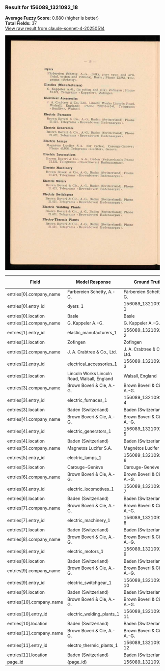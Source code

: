 ### Result for 156089_1321092_18
**Average Fuzzy Score:** 0.680 (higher is better)<br>
**Total Fields:** 37<br>
[View raw result from claude-sonnet-4-20250514](https://github.com/RISE-UNIBAS/humanities_data_benchmark/blob/main/results/2025-10-28/T0376/request_T0376_156089_1321092_18.json)

<img src="https://github.com/RISE-UNIBAS/humanities_data_benchmark/blob/main/benchmarks/company_lists/images/156089_1321092_18.jpg?raw=true" alt="156089_1321092_18" width="600px">

| Field | Model Response | Ground Truth | Fuzzy Score | Match |
|-------|----------------|--------------|-------------|-------|
| entries[0].company_name | Farbereien Schetty, A.-G. | Färbereien Schetty, A.-G. | 0.960 | ✅ |
| entries[0].entry_id | dyers_1 | 156089_1321092_18-1 | 0.154 | ❌ |
| entries[0].location | Basle | Basle | 1.000 | ✅ |
| entries[1].company_name | G. Kappeler A.-G. | G. Kappeler A.-G. | 1.000 | ✅ |
| entries[1].entry_id | elastic_manufacturers_1 | 156089_1321092_18-2 | 0.143 | ❌ |
| entries[1].location | Zofingen | Zofingen | 1.000 | ✅ |
| entries[2].company_name | J. A. Crabtree & Co., Ltd. | J. A. Crabtree & Co., Ltd. | 1.000 | ✅ |
| entries[2].entry_id | electrical_accessories_1 | 156089_1321092_18-3 | 0.140 | ❌ |
| entries[2].location | Lincoln Works Lincoln Road, Walsall, England | Walsall, England | 0.533 | ❌ |
| entries[3].company_name | Brown Boveri & Cie, A.-G. | Brown Boveri & Cie., A.-G. | 0.980 | ✅ |
| entries[3].entry_id | electric_furnaces_1 | 156089_1321092_18-4 | 0.158 | ❌ |
| entries[3].location | Baden (Switzerland) | Baden (Switzerland) | 1.000 | ✅ |
| entries[4].company_name | Brown Boveri & Cie, A.-G. | Brown Boveri & Cie., A.-G. | 0.980 | ✅ |
| entries[4].entry_id | electric_generators_1 | 156089_1321092_18-5 | 0.150 | ❌ |
| entries[4].location | Baden (Switzerland) | Baden (Switzerland) | 1.000 | ✅ |
| entries[5].company_name | Magnetos Lucifer S.A. | Magnétos Lucifer S. A. | 0.930 | ✅ |
| entries[5].entry_id | electric_lamps_1 | 156089_1321092_18-6 | 0.171 | ❌ |
| entries[5].location | Carouge-Genève | Carouge-Genève | 1.000 | ✅ |
| entries[6].company_name | Brown Boveri & Cie, A.-G. | Brown Boveri & Cie., A.-G. | 0.980 | ✅ |
| entries[6].entry_id | electric_locomotives_1 | 156089_1321092_18-7 | 0.146 | ❌ |
| entries[6].location | Baden (Switzerland) | Baden (Switzerland) | 1.000 | ✅ |
| entries[7].company_name | Brown Boveri & Cie, A.-G. | Brown Boveri & Cie., A.-G. | 0.980 | ✅ |
| entries[7].entry_id | electric_machinery_1 | 156089_1321092_18-8 | 0.154 | ❌ |
| entries[7].location | Baden (Switzerland) | Baden (Switzerland) | 1.000 | ✅ |
| entries[8].company_name | Brown Boveri & Cie, A.-G. | Brown Boveri & Cie., A.-G. | 0.980 | ✅ |
| entries[8].entry_id | electric_motors_1 | 156089_1321092_18-9 | 0.167 | ❌ |
| entries[8].location | Baden (Switzerland) | Baden (Switzerland) | 1.000 | ✅ |
| entries[9].company_name | Brown Boveri & Cie, A.-G. | Brown Boveri & Cie., A.-G. | 0.980 | ✅ |
| entries[9].entry_id | electric_switchgear_1 | 156089_1321092_18-10 | 0.146 | ❌ |
| entries[9].location | Baden (Switzerland) | Baden (Switzerland) | 1.000 | ✅ |
| entries[10].company_name | Brown Boveri & Cie, A.-G. | Brown Boveri & Cie., A.-G. | 0.980 | ✅ |
| entries[10].entry_id | electric_welding_plants_1 | 156089_1321092_18-11 | 0.133 | ❌ |
| entries[10].location | Baden (Switzerland) | Baden (Switzerland) | 1.000 | ✅ |
| entries[11].company_name | Brown Boveri & Cie, A.-G. | Brown Boveri & Cie., A.-G. | 0.980 | ✅ |
| entries[11].entry_id | electro_thermic_plants_1 | 156089_1321092_18-12 | 0.136 | ❌ |
| entries[11].location | Baden (Switzerland) | Baden (Switzerland) | 1.000 | ✅ |
| page_id | {page_id} | 156089_1321092_18 | 0.077 | ❌ |
